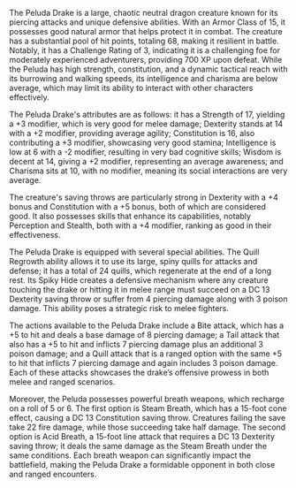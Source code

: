The Peluda Drake is a large, chaotic neutral dragon creature known for its piercing attacks and unique defensive abilities. With an Armor Class of 15, it possesses good natural armor that helps protect it in combat. The creature has a substantial pool of hit points, totaling 68, making it resilient in battle. Notably, it has a Challenge Rating of 3, indicating it is a challenging foe for moderately experienced adventurers, providing 700 XP upon defeat. While the Peluda has high strength, constitution, and a dynamic tactical reach with its burrowing and walking speeds, its intelligence and charisma are below average, which may limit its ability to interact with other characters effectively.

The Peluda Drake's attributes are as follows: it has a Strength of 17, yielding a +3 modifier, which is very good for melee damage; Dexterity stands at 14 with a +2 modifier, providing average agility; Constitution is 16, also contributing a +3 modifier, showcasing very good stamina; Intelligence is low at 6 with a -2 modifier, resulting in very bad cognitive skills; Wisdom is decent at 14, giving a +2 modifier, representing an average awareness; and Charisma sits at 10, with no modifier, meaning its social interactions are very average. 

The creature's saving throws are particularly strong in Dexterity with a +4 bonus and Constitution with a +5 bonus, both of which are considered good. It also possesses skills that enhance its capabilities, notably Perception and Stealth, both with a +4 modifier, ranking as good in their effectiveness. 

The Peluda Drake is equipped with several special abilities. The Quill Regrowth ability allows it to use its large, spiny quills for attacks and defense; it has a total of 24 quills, which regenerate at the end of a long rest. Its Spiky Hide creates a defensive mechanism where any creature touching the drake or hitting it in melee range must succeed on a DC 13 Dexterity saving throw or suffer from 4 piercing damage along with 3 poison damage. This ability poses a strategic risk to melee fighters.

The actions available to the Peluda Drake include a Bite attack, which has a +5 to hit and deals a base damage of 8 piercing damage; a Tail attack that also has a +5 to hit and inflicts 7 piercing damage plus an additional 3 poison damage; and a Quill attack that is a ranged option with the same +5 to hit that inflicts 7 piercing damage and again includes 3 poison damage. Each of these attacks showcases the drake’s offensive prowess in both melee and ranged scenarios.

Moreover, the Peluda possesses powerful breath weapons, which recharge on a roll of 5 or 6. The first option is Steam Breath, which has a 15-foot cone effect, causing a DC 13 Constitution saving throw. Creatures failing the save take 22 fire damage, while those succeeding take half damage. The second option is Acid Breath, a 15-foot line attack that requires a DC 13 Dexterity saving throw; it deals the same damage as the Steam Breath under the same conditions. Each breath weapon can significantly impact the battlefield, making the Peluda Drake a formidable opponent in both close and ranged encounters.